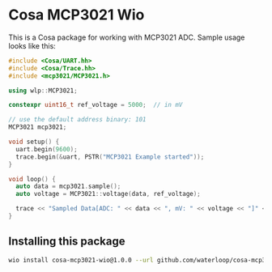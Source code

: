 # Cosa MCP3021 Wio

This is a Cosa package for working with MCP3021 ADC.
Sample usage looks like this:

```cpp
#include <Cosa/UART.hh>
#include <Cosa/Trace.hh>
#include <mcp3021/MCP3021.h>

using wlp::MCP3021;

constexpr uint16_t ref_voltage = 5000;  // in mV

// use the default address binary: 101
MCP3021 mcp3021;

void setup() {
  uart.begin(9600);
  trace.begin(&uart, PSTR("MCP3021 Example started"));
}

void loop() {
  auto data = mcp3021.sample();
  auto voltage = MCP3021::voltage(data, ref_voltage);

  trace << "Sampled Data[ADC: " << data << ", mV: " << voltage << "]" << endl;
}

```

## Installing this package
```bash
wio install cosa-mcp3021-wio@1.0.0 --url github.com/waterloop/cosa-mcp3021-wio
```